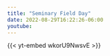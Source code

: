 ```yaml
---
title: "Seminary Field Day"
date: 2022-08-29T16:22:26-06:00
youtube: 
---
```


{{< yt-embed wkorU9NwsvE >}}
